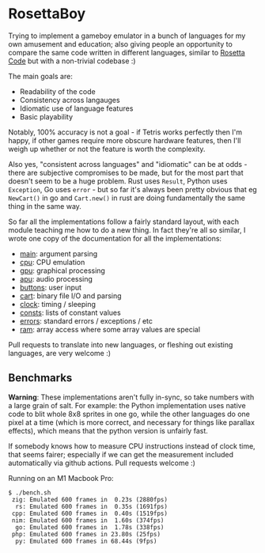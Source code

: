 RosettaBoy
==========
Trying to implement a gameboy emulator in a bunch of languages for my own
amusement and education; also giving people an opportunity to compare the
same code written in different languages, similar to
[Rosetta Code](https://www.rosettacode.org) but with a non-trivial codebase :)

The main goals are:

- Readability of the code
- Consistency across langauges
- Idiomatic use of language features
- Basic playability

Notably, 100% accuracy is not a goal - if Tetris works perfectly then I'm
happy, if other games require more obscure hardware features, then I'll
weigh up whether or not the feature is worth the complexity.

Also yes, "consistent across languages" and "idiomatic" can be at odds -
there are subjective compromises to be made, but for the most part that
doesn't seem to be a huge problem. Rust uses `Result`, Python uses
`Exception`, Go uses `error` - but so far it's always been pretty obvious
that eg `NewCart()` in go and `Cart.new()` in rust are doing fundamentally
the same thing in the same way.

So far all the implementations follow a fairly standard layout, with each
module teaching me how to do a new thing. In fact they're all so similar,
I wrote one copy of the documentation for all the implementations:

- [main](docs/main.md): argument parsing
- [cpu](docs/cpu.md): CPU emulation
- [gpu](docs/gpu.md): graphical processing
- [apu](docs/apu.md): audio processing
- [buttons](docs/buttons.md): user input
- [cart](docs/cart.md): binary file I/O and parsing
- [clock](docs/clock.md): timing / sleeping
- [consts](docs/consts.md): lists of constant values
- [errors](docs/errors.md): standard errors / exceptions / etc
- [ram](docs/ram.md): array access where some array values are special

Pull requests to translate into new languages, or fleshing out existing
languages, are very welcome :)

Benchmarks
----------
**Warning**: These implementations aren't fully in-sync, so take numbers with
a large grain of salt. For example: the Python implementation uses native code
to blit whole 8x8 sprites in one go, while the other languages do one pixel at
a time (which is more correct, and necessary for things like parallax effects),
which means that the python version is unfairly fast.

If somebody knows how to measure CPU instructions instead of clock time, that
seems fairer; especially if we can get the measurement included automatically
via github actions. Pull requests welcome :)

Running on an M1 Macbook Pro:

```
$ ./bench.sh
 zig: Emulated 600 frames in  0.23s (2880fps)
  rs: Emulated 600 frames in  0.35s (1691fps)
 cpp: Emulated 600 frames in  0.40s (1519fps)
 nim: Emulated 600 frames in  1.60s (374fps)
  go: Emulated 600 frames in  1.78s (338fps)
 php: Emulated 600 frames in 23.80s (25fps)
  py: Emulated 600 frames in 68.44s (9fps)
```
